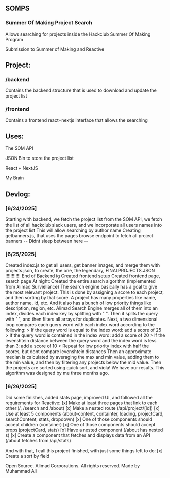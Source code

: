 ## SOMPS
### Summer Of Making Project Search

Allows searching for projects inside the Hackclub Summer Of Making Program

Submission to Summer of Making and Reactive

## Project:
### /backend
Contains the backend structure that is used to download and update the project list
### /frontend
Contains a frontend react+nextjs interface that allows the searching

## Uses:
The SOM API

JSON Bin to store the project list

React + NextJS

My Brain

## Devlog:
### [6/24/2025]
Starting with backend, we fetch the project list from the SOM API, we fetch the list of all hackclub slack users, and we incorporate all users names into the project list
This will allow searching by author name
Creating getbanners.js, that uses the pages browse endpoint to fetch all project banners
-- Didnt sleep between here --
### [6/25/2025]
Created index.js to get all users, get banner images, and merge them with projects.json, to create, the one, the legendary, FINALPROJECTS.JSON !!!!!!!!!!!!
End of Backend ig
Created frontend setup
Created frontend page, search page
At night:
Created the entire search algorithm (implemented from Alimad Surviellance)
The search engine basically has a goal to give the most relevant project.
This is done by assigning a score to each project, and then sorting by that score.
A project has many properties like name, author name, id, etc.
And it also has a bunch of low priority things like description, region, etc.
Alimad Search Engine merges all of them into an index, divides each index key by splitting with " ".
Then it splits the query with " ", and then filters all arrays for duplicates.
Next, a two dimensional loop compares each query word with each index word according to the following: 
    > If the query word is equal to the index word: add a score of 25
    > If the query word is contained in the index word: add a score of 20
    > If the levenshtein distance between the query word and the index word is less than 3: add a score of 10
    > Repeat for low priority index with half the scores, but dont compare levenshtein distances
Then an approximate median is calculated by averaging the max and min value, adding them to the min value,
and then by filtering any projects below the mid value.
Then the projects are sorted using quick sort, and viola! We have our results.
This algorithm was designed by me three months ago.
### [6/26/2025]
Did some finishes, added stats page, improved UI, and followed all the requirements for Reactive:
[x] Make at least three pages that link to each other (/, /search and /about)
[x] Make a nested route (/api/project/[id])
[x] Use at least 5 components (about-content, containter, loading, projectCard, searchContent, stats, dropdown)
[x] One of those components should accept children (container)
[x] One of those components should accept props (projectCard, stats)
[x] Have a nested component (/about has nested <container>s)
[x] Create a component that fetches and displays data from an API (/about fetches from /api/stats)

And with that, I call this project finished, with just some things left to do:
[x] Create a sort by field

Open Source. Alimad Corporations. All rights reserved.
Made by Muhammad Ali